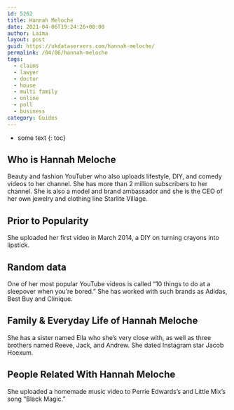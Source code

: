 ```yaml
---
id: 5262
title: Hannah Meloche
date: 2021-04-06T19:24:26+00:00
author: Laima
layout: post
guid: https://ukdataservers.com/hannah-meloche/
permalink: /04/06/hannah-meloche
tags:
  - claims
  - lawyer
  - doctor
  - house
  - multi family
  - online
  - poll
  - business
category: Guides
---
```


* some text
{: toc}


## Who is Hannah Meloche
                  
                  
                  
Beauty and fashion YouTuber who also uploads lifestyle, DIY, and comedy videos to her channel. She has more than 2 million subscribers to her channel. She is also a model and brand ambassador and she is the CEO of her own jewelry and clothing line Starlite Village. 
                  
              
            
              
            
                
                
                
## Prior to Popularity
                  
                  
                  
She uploaded her first video in March 2014, a DIY on turning crayons into lipstick.
                  
              
            
              
            
                
                
                
## Random data
                  
                  
                  
One of her most popular YouTube videos is called &#8220;10 things to do at a sleepover when you&#8217;re bored.&#8221; She has worked with such brands as Adidas, Best Buy and Clinique. 
                  
              
            
              
            
                
                
                
## Family & Everyday Life of Hannah Meloche
                  
                  
                  
She has a sister named Ella who she&#8217;s very close with, as well as three brothers named Reeve, Jack, and Andrew. She dated Instagram star Jacob Hoexum.
                  
              
            
              
            
                
                
                
## People Related With Hannah Meloche
                  
                  
                  
She uploaded a homemade music video to Perrie Edwards&#8217;s and Little Mix&#8217;s song &#8220;Black Magic.&#8221;
                  
              
            
              
            
                
              
            
              
              
            
            
              
            
          
          
          